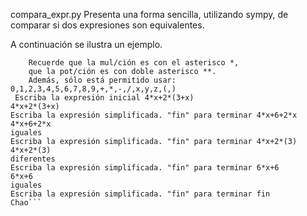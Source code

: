 compara_expr.py
Presenta una forma sencilla, utilizando sympy, de comparar si dos expresiones son equivalentes. 

A continuación se ilustra un ejemplo.

```Para escribir las expresiones utilice la sintaxis de Python.
    Recuerde que la mul/ción es con el asterisco *,
    que la pot/ción es con doble asterisco **.
    Además, sólo está permitido usar: 0,1,2,3,4,5,6,7,8,9,+,*,-,/,x,y,z,(,)
 Escriba la expresión inicial 4*x+2*(3+x)
4*x+2*(3+x)
Escriba la expresión simplificada. "fin" para terminar 4*x+6+2*x
4*x+6+2*x
iguales
Escriba la expresión simplificada. "fin" para terminar 4*x+2*(3)
4*x+2*(3)
diferentes
Escriba la expresión simplificada. "fin" para terminar 6*x+6
6*x+6
iguales
Escriba la expresión simplificada. "fin" para terminar fin
Chao```